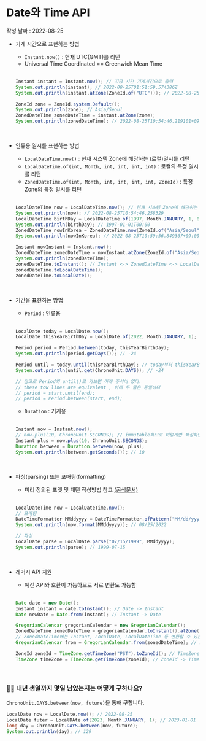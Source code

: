 # Date와 Time API

작성 날짜 : 2022-08-25

- 기계 시간으로 표현하는 방법
  - `Instant.now()` : 현재 UTC(GMT)를 리턴
  - Universal Time Coordinated == Greenwich Mean Time
  
  <br>
  
  ```java
  Instant instant = Instant.now(); // 지금 시간 기계시간으로 출력
  System.out.println(instant); // 2022-08-25T01:51:59.574386Z
  System.out.println(instant.atZone(ZoneId.of("UTC"))); // 2022-08-25T01:51:59.574386Z[UTC]
  
  ZoneId zone = ZoneId.system.Default();
  System.out.println(zone); // Asia/Seoul
  ZonedDateTime zonedDateTime = instant.atZone(zone);
  System.out.println(zonedDateTime); // 2022-08-25T10:54:46.219101+09:00[Asia/Seoul]
  ```

<br>

- 인류용 일시를 표현하는 방법
  - `LocalDateTime.now()` : 현재 시스템 Zone에 해당하는 (로컬)일시를 리턴
  - `LocalDateTime.of(int, Month, int, int, int, int)` : 로컬의 특정 일시를 리턴
  - `ZonedDateTime.of(int, Month, int, int, int, int, ZoneId)` : 특정 Zone의 특정 일시를 리턴

  <br>
  
  ```java
  LocalDateTime now = LocalDateTime.now(); // 현재 시스템 Zone에 해당하는 일시이므로 한국 기준 시간 리턴
  System.out.println(now); // 2022-08-25T10:54:46.258329
  LocalDateTime birthDay = LocalDateTime.of(1997, Month.JANUARY, 1, 0, 0, 0);
  System.out.println(birthDay); // 1997-01-01T00:00
  ZonedDateTime nowInKorea = ZonedDateTime.now(ZoneId.of("Asia/Seoul")); // 특정 Zone의 시간대 리턴하는 방법
  System.out.println(nowInKorea); // 2022-08-25T10:59:56.849367+09:00[Asia/Seoul]
  
  Instant nowInstant = Instant.now();
  ZonedDateTime zonedDateTime = nowInstant.atZone(ZoneId.of("Asia/Seoul"));
  System.out.println(zonedDateTime); 
  zonedDateTime.toInstant(); // Instant <-> ZonedDateTime <-> LocalDateTime 등 여러가지로 서로 변환가능
  zonedDateTime.toLocalDateTime();
  zonedDateTime.toLocalDate();
  ```

<br>

- 기간을 표현하는 방법
  - `Period` : 인류용

  <br>

  ```java
  LocalDate today = LocalDate.now();
  LocalDate thisYearBirthDay = LocalDate.of(2022, Month.JANUARY, 1);
  
  Period period = Period.between(today, thisYearBirthDay); 
  System.out.println(period.getDays()); // -24
  
  Period until = today.until(thisYearBirthDay); // today부터 thisYearBirthDay까지
  System.out.println(until.get(ChronoUnit.DAYS)); // -24
  
  // 참고로 Period의 until()로 가보면 아래 주석이 있다.
  // these tow lines are equivalent , 아래 두 줄은 동일하다
  // period = start.until(end);
  // period = Period.between(start, end);
  ```
  
  - `Duration` : 기계용

  <br>
  
  ```java
  Instant now = Instant.now();
  // now.plus(10, ChronoUnit.SECONDS); // immutable하므로 이렇게만 작성하면 아무 일도 일어나지 않음
  Instant plus = now.plus(10, ChronoUnit.SECONDS);
  Duration between = Duration.between(now, plus);
  System.out.println(between.getSeconds()); // 10
  ```

<br>

- 파싱(parsing) 또는 포매팅(formatting)
  - 미리 정의된 포맷 및 패턴 작성방법 참고 [(공식문서)](https://docs.oracle.com/javase/8/docs/api/java/time/format/DateTimeFormatter.html#predefined)
  
  <br>
  
  ```java
  LocalDateTime now = LocalDateTime.now();
  // 포매팅
  DateTimeFormatter MMddyyyy = DateTimeFormatter.ofPattern("MM/dd/yyyy");
  System.out.println(now.format(MMddyyyy)); // 08/25/2022
  
  // 파싱
  LocalDate parse = LocalDate.parse("07/15/1999", MMddyyyy);
  System.out.println(parse); // 1999-07-15
  ```
  
<br>

- 레거시 API 지원
  - 예전 API와 호환이 가능하므로 서로 변환도 가능함

  <br>
  
  ```java
  Date date = new Date();
  Instant instant = date.toInstant(); // Date -> Instant
  Date newDate = Date.from(instant); // Instant -> Date
  
  GregorianCalendar gregorianCalendar = new GregorianCalendar();
  ZonedDateTime zonedDateTime = gregorianCalendar.toInstant().atZone(ZoneId.systemDefault()); // GregorianCalendar -> ZonedDateTime
  // ZonedDateTime에는 Instant, LocalDate, LocalDateTime 등 변환할 수 있는 메소드를 제공
  GregorianCalendar from = GregorianCalendar.from(zonedDateTime); // ZonedDateTime -> GregorianCalendar
  
  ZoneId zoneId = TimeZone.getTimeZone("PST").toZoneId(); // TimeZone -> ZoneId
  TimeZone timeZone = TimeZone.getTimeZone(zoneId); // ZoneId -> TimeZone
  ```
  
<br>

### 🙋‍♂️ 내년 생일까지 몇일 남았는지는 어떻게 구하나요?

`ChronoUnit.DAYS.between(now, future)`을 통해 구합니다.

```java
LocalDate now = LocalDate.now(); // 2022-08-25
LocalDate futer = LocalDAte.of(2023, Month.JANUARY, 1); // 2023-01-01
long day = ChronoUnit.DAYS.between(now, future);
System.out.println(day); // 129
```
